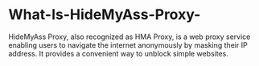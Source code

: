 # What-Is-HideMyAss-Proxy-
HideMyAss Proxy, also recognized as HMA Proxy, is a web proxy service enabling users to navigate the internet anonymously by masking their IP address. It provides a convenient way to unblock simple websites.
